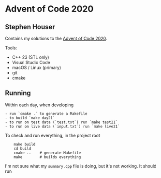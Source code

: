 # Advent of Code 2020

## Stephen Houser

Contains my solutions to the [Advent of Code 2020](https://adventofcode.com/2020).

Tools:

- C++ 23 (STL only)
- Visual Studio Code
- macOS / Linux (primary)
- git
- cmake

## Running

Within each day, when developing

    - run `cmake .` to generate a Makefile
    - to build `make day21`
    - to run on test data (`test.txt`) run `make test21`
    - to run on live data (`input.txt`) run `make live21`

To check and run everything, in the project root

```
    make build
    cd build
    cmake ..    # generate Makefile
    make        # builds everything
```

I'm not sure what my `summary.cpp` file is doing, but it's not working. It should run
